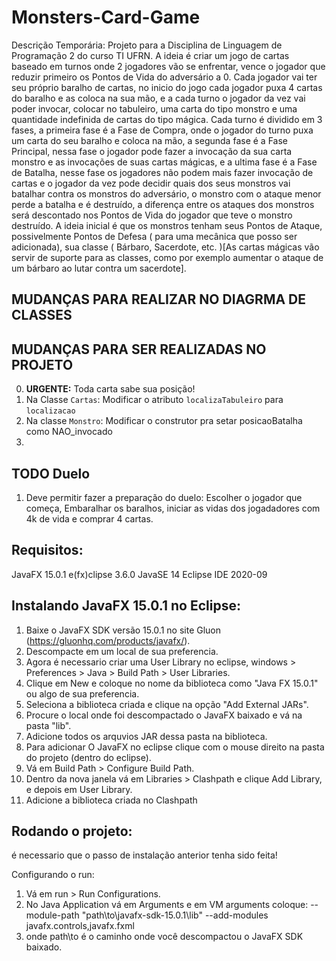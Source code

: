 # Monsters-Card-Game
 Descrição Temporária: Projeto para a Disciplina de Linguagem de Programação 2 do curso TI UFRN. A ideia é criar um jogo de cartas baseado em turnos onde 2 jogadores vão se enfrentar, vence o jogador que reduzir primeiro os Pontos de Vida do adversário a 0. Cada jogador vai ter seu próprio baralho de cartas, no inicio do jogo cada jogador puxa 4 cartas do baralho e as coloca na sua mão, e a cada turno o jogador da vez vai poder invocar, colocar no tabuleiro, uma carta do tipo monstro e uma quantidade indefinida de cartas do tipo mágica. Cada turno é dividido em 3 fases, a primeira fase é a Fase de Compra, onde o jogador do turno puxa um carta do seu baralho e coloca na mão, a segunda fase é a Fase Principal, nessa fase o jogador pode fazer a invocação da sua carta monstro e as invocações de suas cartas mágicas, e a ultima fase é a Fase de Batalha, nesse fase os jogadores não podem mais fazer invocação de cartas e o jogador da vez pode decidir quais dos seus monstros vai batalhar contra os monstros do adversário, o monstro com o ataque menor perde a batalha e é destruído, a diferença entre os ataques dos monstros será descontado nos Pontos de Vida do jogador que teve o monstro destruído. A ideia inicial é que os monstros tenham seus Pontos de Ataque, possivelmente Pontos de Defesa ( para uma mecânica que posso ser adicionada), sua classe ( Bárbaro, Sacerdote, etc. )[As cartas mágicas vão servir de suporte para as classes, como por exemplo aumentar o ataque de um bárbaro ao lutar contra um sacerdote].

## MUDANÇAS PARA REALIZAR NO DIAGRMA DE CLASSES

## MUDANÇAS PARA SER REALIZADAS NO PROJETO
0. **URGENTE:**  Toda carta sabe sua posição! 
1. Na Classe `Cartas`: Modificar o atributo `localizaTabuleiro` para `localizacao`
2. Na classe `Monstro`: Modificar o construtor pra setar posicaoBatalha como NAO_invocado
3. 

## TODO Duelo
1. Deve permitir fazer a preparação do duelo: Escolher o jogador que começa, Embaralhar os baralhos, iniciar as vidas dos jogadadores com 4k de vida e comprar 4 cartas.

## Requisitos:

 
JavaFX 15.0.1
e(fx)clipse 3.6.0
JavaSE 14
Eclipse IDE 2020-09

## Instalando JavaFX 15.0.1 no Eclipse:

1. Baixe o JavaFX SDK versão 15.0.1 no site Gluon (https://gluonhq.com/products/javafx/).
2. Descompacte em um local de sua preferencia.
3. Agora é necessario criar uma User Library no eclipse, windows > Preferences > Java > Build Path > User Libraries.
4. Clique em New e coloque no nome da biblioteca como "Java FX 15.0.1" ou algo de sua preferencia.
5. Seleciona a biblioteca criada e clique na opção "Add External JARs".
6. Procure o local onde foi descompactado o JavaFX baixado e vá na pasta "lib".
7. Adicione todos os arquvios JAR dessa pasta na biblioteca.
8. Para adicionar O JavaFX no eclipse clique com o mouse direito na pasta do projeto (dentro do eclipse).
9. Vá em Build Path > Configure Build Path.
10. Dentro da nova janela vá em Libraries > Clashpath e clique Add Library, e depois em User Library.
11. Adicione a biblioteca criada no Clashpath

## Rodando o projeto:

é necessario que o passo de instalação anterior tenha sido feita!

Configurando o run:
1. Vá em run > Run Configurations.
2. No Java Application vá em Arguments e em VM arguments coloque:  --module-path "path\to\javafx-sdk-15.0.1\lib" --add-modules javafx.controls,javafx.fxml
3. onde path\to é o caminho onde você descompactou o JavaFX SDK baixado.


